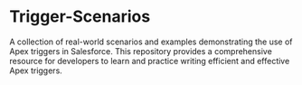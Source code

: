 # Trigger-Scenarios

A collection of real-world scenarios and examples demonstrating the use of Apex triggers in Salesforce. 
This repository provides a comprehensive resource for developers to learn and practice writing efficient and effective Apex triggers.
